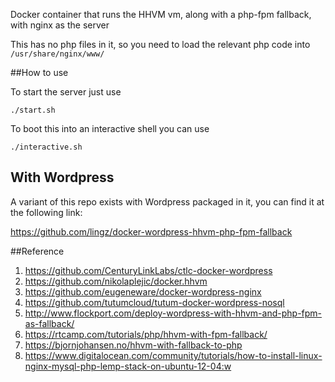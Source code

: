 Docker container that runs the HHVM vm, along with a php-fpm fallback, with nginx as the server

This has no php files in it, so you need to load the relevant php code into `/usr/share/nginx/www/`

##How to use

To start the server just use

    ./start.sh

To boot this into an interactive shell you can use

    ./interactive.sh


## With Wordpress

A variant of this repo exists with Wordpress packaged in it, you can find it at the following link:

https://github.com/lingz/docker-wordpress-hhvm-php-fpm-fallback

##Reference

1. https://github.com/CenturyLinkLabs/ctlc-docker-wordpress
2. https://github.com/nikolaplejic/docker.hhvm
3. https://github.com/eugeneware/docker-wordpress-nginx
4. https://github.com/tutumcloud/tutum-docker-wordpress-nosql
5. http://www.flockport.com/deploy-wordpress-with-hhvm-and-php-fpm-as-fallback/
6. https://rtcamp.com/tutorials/php/hhvm-with-fpm-fallback/
7. https://bjornjohansen.no/hhvm-with-fallback-to-php
8. https://www.digitalocean.com/community/tutorials/how-to-install-linux-nginx-mysql-php-lemp-stack-on-ubuntu-12-04:w

